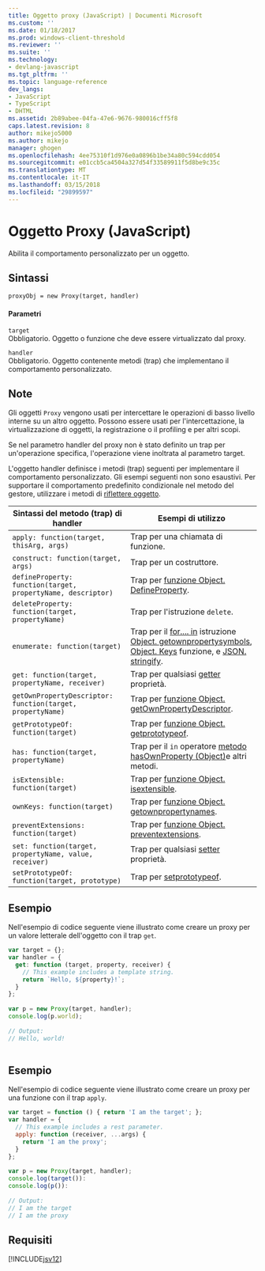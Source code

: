 ```yaml
---
title: Oggetto proxy (JavaScript) | Documenti Microsoft
ms.custom: ''
ms.date: 01/18/2017
ms.prod: windows-client-threshold
ms.reviewer: ''
ms.suite: ''
ms.technology:
- devlang-javascript
ms.tgt_pltfrm: ''
ms.topic: language-reference
dev_langs:
- JavaScript
- TypeScript
- DHTML
ms.assetid: 2b89abee-04fa-47e6-9676-980016cff5f8
caps.latest.revision: 8
author: mikejo5000
ms.author: mikejo
manager: ghogen
ms.openlocfilehash: 4ee75310f1d976e0a0896b1be34a80c594cdd054
ms.sourcegitcommit: e01ccb5ca4504a327d54f33589911f5d8be9c35c
ms.translationtype: MT
ms.contentlocale: it-IT
ms.lasthandoff: 03/15/2018
ms.locfileid: "29899597"
---
```

# <a name="proxy-object-javascript"></a>Oggetto Proxy (JavaScript)
Abilita il comportamento personalizzato per un oggetto.  
  
## <a name="syntax"></a>Sintassi  
  
```  
proxyObj = new Proxy(target, handler)  
```  
  
#### <a name="parameters"></a>Parametri  
 `target`  
 Obbligatorio. Oggetto o funzione che deve essere virtualizzato dal proxy.  
  
 `handler`  
 Obbligatorio. Oggetto contenente metodi (trap) che implementano il comportamento personalizzato.  
  
## <a name="remarks"></a>Note  
 Gli oggetti `Proxy` vengono usati per intercettare le operazioni di basso livello interne su un altro oggetto. Possono essere usati per l'intercettazione, la virtualizzazione di oggetti, la registrazione o il profiling e per altri scopi.  
  
 Se nel parametro handler del proxy non è stato definito un trap per un'operazione specifica, l'operazione viene inoltrata al parametro target.  
  
 L'oggetto handler definisce i metodi (trap) seguenti per implementare il comportamento personalizzato. Gli esempi seguenti non sono esaustivi. Per supportare il comportamento predefinito condizionale nel metodo del gestore, utilizzare i metodi di [riflettere oggetto](../../javascript/reference/reflect-object-javascript.md).  
  
|Sintassi del metodo (trap) di handler|Esempi di utilizzo|  
|------------------------------------|-----------------------|  
|`apply: function(target, thisArg, args)`|Trap per una chiamata di funzione.|  
|`construct: function(target, args)`|Trap per un costruttore.|  
|`defineProperty: function(target, propertyName, descriptor)`|Trap per [funzione Object. DefineProperty](../../javascript/reference/object-defineproperty-function-javascript.md).|  
|`deleteProperty: function(target, propertyName)`|Trap per l'istruzione `delete`.|  
|`enumerate: function(target)`|Trap per il [for.... in](../../javascript/reference/for-dot-dot-dot-in-statement-javascript.md) istruzione [Object. getownpropertysymbols](../../javascript/reference/object-getownpropertysymbols-function-javascript.md), [Object. Keys](../../javascript/reference/object-keys-function-javascript.md) funzione, e [JSON. stringify](../../javascript/reference/json-stringify-function-javascript.md).|  
|`get: function(target, propertyName, receiver)`|Trap per qualsiasi [getter](../../javascript/creating-objects-javascript.md) proprietà.|  
|`getOwnPropertyDescriptor: function(target, propertyName)`|Trap per [funzione Object. getOwnPropertyDescriptor](../../javascript/reference/object-getownpropertydescriptor-function-javascript.md).|  
|`getPrototypeOf: function(target)`|Trap per [funzione Object. getprototypeof](../../javascript/reference/object-getprototypeof-function-javascript.md).|  
|`has: function(target, propertyName)`|Trap per il `in` operatore [metodo hasOwnProperty (Object)](../../javascript/reference/hasownproperty-method-object-javascript.md)e altri metodi.|  
|`isExtensible: function(target)`|Trap per [funzione Object. isextensible](../../javascript/reference/object-isextensible-function-javascript.md).|  
|`ownKeys: function(target)`|Trap per [funzione Object. getownpropertynames](../../javascript/reference/object-getownpropertynames-function-javascript.md).|  
|`preventExtensions: function(target)`|Trap per [funzione Object. preventextensions](../../javascript/reference/object-preventextensions-function-javascript.md).|  
|`set: function(target, propertyName, value, receiver)`|Trap per qualsiasi [setter](../../javascript/creating-objects-javascript.md) proprietà.|  
|`setPrototypeOf: function(target, prototype)`|Trap per [setprototypeof](../../javascript/reference/object-setprototypeof-function-javascript.md).|  
  
## <a name="example"></a>Esempio  
 Nell'esempio di codice seguente viene illustrato come creare un proxy per un valore letterale dell'oggetto con il trap `get`.  
  
```JavaScript  
var target = {};  
var handler = {  
  get: function (target, property, receiver) {  
    // This example includes a template string.  
    return `Hello, ${property}!`;  
  }  
};  
  
var p = new Proxy(target, handler);  
console.log(p.world);  
  
// Output:  
// Hello, world!  
  
```  
  
## <a name="example"></a>Esempio  
 Nell'esempio di codice seguente viene illustrato come creare un proxy per una funzione con il trap `apply`.  
  
```JavaScript  
var target = function () { return 'I am the target'; };  
var handler = {  
  // This example includes a rest parameter.  
  apply: function (receiver, ...args) {  
    return 'I am the proxy';  
  }  
};  
  
var p = new Proxy(target, handler);  
console.log(target()):  
console.log(p()):  
  
// Output:  
// I am the target  
// I am the proxy  
```  
  
## <a name="requirements"></a>Requisiti  
 [!INCLUDE[jsv12](../../javascript/reference/includes/jsv12-md.md)]
